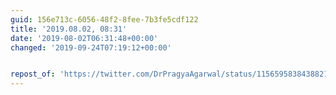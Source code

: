 ```yaml
---
guid: 156e713c-6056-48f2-8fee-7b3fe5cdf122
title: '2019.08.02, 08:31'
date: '2019-08-02T06:31:48+00:00'
changed: '2019-09-24T07:19:12+00:00'


repost_of: 'https://twitter.com/DrPragyaAgarwal/status/1156595838438821888?s=09'
---
```


